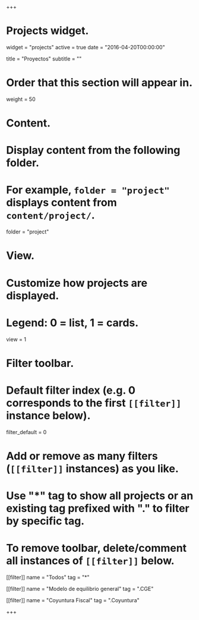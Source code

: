 +++
# Projects widget.
widget = "projects"
active = true
date = "2016-04-20T00:00:00"

title = "Proyectos"
subtitle = ""

# Order that this section will appear in.
weight = 50

# Content.
# Display content from the following folder.
# For example, `folder = "project"` displays content from `content/project/`.
folder = "project"

# View.
# Customize how projects are displayed.
# Legend: 0 = list, 1 = cards.
view = 1

# Filter toolbar.

# Default filter index (e.g. 0 corresponds to the first `[[filter]]` instance below).
filter_default = 0

# Add or remove as many filters (`[[filter]]` instances) as you like.
# Use "*" tag to show all projects or an existing tag prefixed with "." to filter by specific tag.
# To remove toolbar, delete/comment all instances of `[[filter]]` below.
[[filter]]
  name = "Todos"
  tag = "*"

[[filter]]
  name = "Modelo de equilibrio general"
  tag = ".CGE"

[[filter]]
  name = "Coyuntura Fiscal"
  tag = ".Coyuntura"

+++

